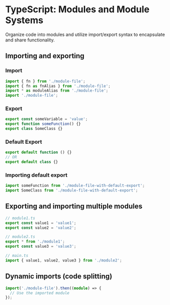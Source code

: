 # TypeScript: Modules and Module Systems

Organize code into modules and utilize import/export syntax to encapsulate and share functionality.

## Importing and exporting

### Import

```typescript
import { fn } from './module-file';
import { fn as fnAlias } from './module-file';
import * as moduleAlias from './module-file';
import './module-file';
```

### Export

```typescript
export const someVariable = 'value';
export function someFunction() {}
export class SomeClass {}
```

### Default Export

```typescript
export default function () {}
// OR
export default class {}
```

### Importing default export

```typescript
import someFunction from './module-file-with-default-export';
import SomeClass from './module-file-with-default-export';
```

## Exporting and importing multiple modules

```typescript
// module1.ts
export const value1 = 'value1';
export const value2 = 'value2';

// module2.ts
export * from './module1';
export const value3 = 'value3';

// main.ts
import { value1, value2, value3 } from './module2';
```

## Dynamic imports (code splitting)

```typescript
import('./module-file').then((module) => {
  // Use the imported module
});
```
